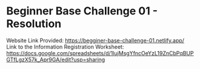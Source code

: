 # Beginner Base Challenge 01 - Resolution
Website Link Provided: https://begginer-base-challenge-01.netlify.app/ <br>
Link to the Information Registration Worksheet: https://docs.google.com/spreadsheets/d/1IujMsgYfncOeYzL19ZnCbPqBUPGTfLgzX57k_Apr9GA/edit?usp=sharing
